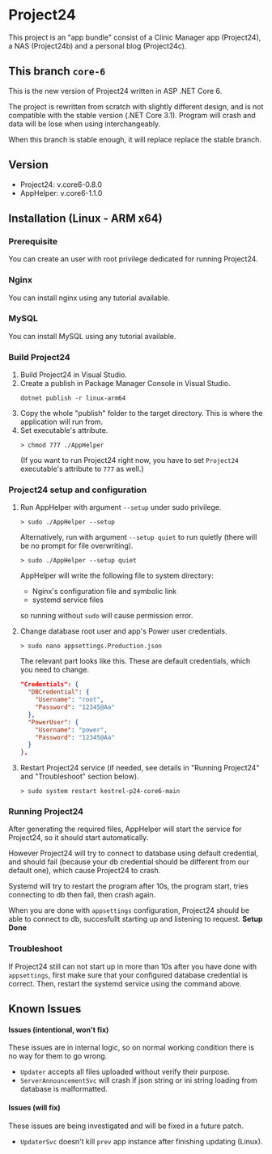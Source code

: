 # Project24
This project is an "app bundle" consist of a Clinic Manager app (Project24), a NAS (Project24b) and a personal blog (Project24c).

## This branch `core-6`
This is the new version of Project24 written in ASP .NET Core 6.

The project is rewritten from scratch with slightly different design, and is not compatible with the stable version (.NET Core 3.1).
Program will crash and data will be lose when using interchangeably.

When this branch is stable enough, it will replace replace the stable branch.

## Version
- Project24: v.core6-0.8.0
- AppHelper: v.core6-1.1.0


## Installation (Linux - ARM x64)
### Prerequisite
You can create an user with root privilege dedicated for running Project24.

### Nginx
You can install nginx using any tutorial available.

### MySQL
You can install MySQL using any tutorial available.

### Build Project24
1. Build Project24 in Visual Studio.
2. Create a publish in Package Manager Console in Visual Studio.
    ```
    dotnet publish -r linux-arm64
    ```
3. Copy the whole "publish" folder to the target directory. This is where the application will run from.
4. Set executable's attribute.
    ```
    > chmod 777 ./AppHelper
    ```
    (If you want to run Project24 right now, you have to set `Project24` executable's attribute to `777` as well.)

### Project24 setup and configuration
1. Run AppHelper with argument `--setup` under sudo privilege.
    ```
    > sudo ./AppHelper --setup
    ```
    Alternatively, run with argument `--setup quiet` to run quietly (there will be no prompt for file overwriting).
    ```
    > sudo ./AppHelper --setup quiet
    ```
    AppHelper will write the following file to system directory:
    - Nginx's configuration file and symbolic link
    - systemd service files

    so running without `sudo` will cause permission error.
2. Change database root user and app's Power user credentials.
    ```
    > sudo nano appsettings.Production.json
    ```
    The relevant part looks like this. These are default credentials, which you need to change.
    ```json
    "Credentials": {
      "DBCredential": {
        "Username": "root",
        "Password": "12345@Aa"
      },
      "PowerUser": {
        "Username": "power",
        "Password": "12345@Aa"
      }
    },
    ```
3. Restart Project24 service (if needed, see details in "Running Project24" and "Troubleshoot" section below).
    ```
    > sudo system restart kestrel-p24-core6-main
    ```

### Running Project24
After generating the required files, AppHelper will start the service for Project24, so it should start automatically.

However Project24 will try to connect to database using default credential, and should fail (because your db credential should be different from our default one), which cause Project24 to crash.

Systemd will try to restart the program after 10s, the program start, tries connecting to db then fail, then crash again.

When you are done with `appsettings` configuration, Project24 should be able to connect to db, succesfullt starting up and listening to request. **Setup Done**

### Troubleshoot
If Project24 still can not start up in more than 10s after you have done with `appsettings`, first make sure that your configured database credential is correct.
Then, restart the systemd service using the command above.

## Known Issues
#### Issues (intentional, won't fix)
These issues are in internal logic, so on normal working condition there is no way for them to go wrong.
- `Updater` accepts all files uploaded without verify their purpose.
- `ServerAnnouncementSvc` will crash if json string or ini string loading from database is malformatted.

#### Issues (will fix)
These issues are being investigated and will be fixed in a future patch.
- `UpdaterSvc` doesn't kill `prev` app instance after finishing updating (Linux).

